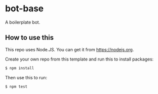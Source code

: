 # bot-base
A boilerplate bot.

## How to use this

This repo uses Node.JS. You can get it from https://nodejs.org.

Create your own repo from this template and run this to install packages:
```sh
$ npm install
```

Then use this to run:
```sh
$ npm test
```